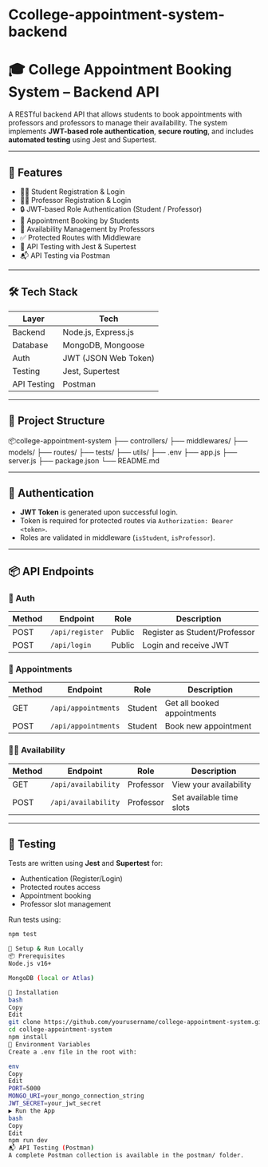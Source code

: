 # Ccollege-appointment-system-backend
# 🎓 College Appointment Booking System – Backend API

A RESTful backend API that allows students to book appointments with professors and professors to manage their availability. The system implements **JWT-based role authentication**, **secure routing**, and includes **automated testing** using Jest and Supertest.

---

## 🚀 Features

- 👨‍🎓 Student Registration & Login
- 👨‍🏫 Professor Registration & Login
- 🔒 JWT-based Role Authentication (Student / Professor)
- 📅 Appointment Booking by Students
- 📆 Availability Management by Professors
- ✅ Protected Routes with Middleware
- 🧪 API Testing with Jest & Supertest
- 📬 API Testing via Postman

---

## 🛠️ Tech Stack

| Layer        | Tech                     |
|--------------|--------------------------|
| Backend      | Node.js, Express.js      |
| Database     | MongoDB, Mongoose        |
| Auth         | JWT (JSON Web Token)     |
| Testing      | Jest, Supertest          |
| API Testing  | Postman                  |

---

## 📁 Project Structure

📦college-appointment-system
├── controllers/
├── middlewares/
├── models/
├── routes/
├── tests/
├── utils/
├── .env
├── app.js
├── server.js
├── package.json
└── README.md  


---

## 🔐 Authentication

- **JWT Token** is generated upon successful login.
- Token is required for protected routes via `Authorization: Bearer <token>`.
- Roles are validated in middleware (`isStudent`, `isProfessor`).

---

## 📦 API Endpoints

### 🔑 Auth
| Method | Endpoint       | Role         | Description              |
|--------|----------------|--------------|--------------------------|
| POST   | `/api/register` | Public       | Register as Student/Professor |
| POST   | `/api/login`    | Public       | Login and receive JWT    |

### 📅 Appointments
| Method | Endpoint             | Role      | Description                  |
|--------|----------------------|-----------|------------------------------|
| GET    | `/api/appointments`  | Student   | Get all booked appointments  |
| POST   | `/api/appointments`  | Student   | Book new appointment         |

### 🧑‍🏫 Availability
| Method | Endpoint             | Role      | Description                  |
|--------|----------------------|-----------|------------------------------|
| GET    | `/api/availability`  | Professor | View your availability       |
| POST   | `/api/availability`  | Professor | Set available time slots     |

---

## 🧪 Testing

Tests are written using **Jest** and **Supertest** for:

- Authentication (Register/Login)
- Protected routes access
- Appointment booking
- Professor slot management

Run tests using:
```bash
npm test

🔧 Setup & Run Locally
📦 Prerequisites
Node.js v16+

MongoDB (local or Atlas)

🔄 Installation
bash
Copy
Edit
git clone https://github.com/yourusername/college-appointment-system.git
cd college-appointment-system
npm install
🔐 Environment Variables
Create a .env file in the root with:

env
Copy
Edit
PORT=5000
MONGO_URI=your_mongo_connection_string
JWT_SECRET=your_jwt_secret
▶️ Run the App
bash
Copy
Edit
npm run dev
📬 API Testing (Postman)
A complete Postman collection is available in the postman/ folder.
